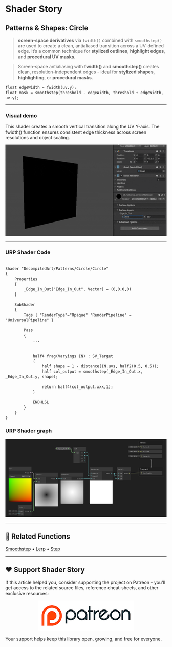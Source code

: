# Shader Story

## Patterns & Shapes: Circle

>  **screen-space derivatives** via `fwidth()` combined with `smoothstep()` are used to create a clean, antialiased transition across a UV-defined edge.
> It’s a common technique for **stylized outlines**, **highlight edges**, and **procedural UV masks**.

> Screen-space antialiasing with **fwidth()** and **smoothstep()** creates clean, resolution-independent edges - ideal for **stylized shapes**, **highlighting**, or **procedural masks**.



```hlsl
float edgeWidth = fwidth(uv.y);
float mask = smoothstep(threshold - edgeWidth, threshold + edgeWidth, uv.y);
```
---

### Visual demo
This shader creates a smooth vertical transition along the UV Y-axis. The fwidth() function ensures consistent edge thickness across screen resolutions and object scaling.

<p align="center">
<img src="https://github.com/DeGGeD/ShaderStory/blob/main/Resources/Images/Chapters/Patterns/DA_Patterns_Circle_Demo_01.gif" alt="Shader Story: Patterns - Circle" title="Shader Story: Patterns - Circle">
</p>

---
### URP Shader Code

```hlsl

Shader "DecompiledArt/Patterns/Circle/Circle"
{
    Properties
    {
        _Edge_In_Out("Edge_In_Out", Vector) = (0,0,0,0)
    }

    SubShader
    {
        Tags { "RenderType"="Opaque" "RenderPipeline" = "UniversalPipeline" }

        Pass
        {            
            ...
            

            half4 frag(Varyings IN) : SV_Target
            {
                half shape = 1 - distance(IN.uvs, half2(0.5, 0.5));
                half col_output = smoothstep(_Edge_In_Out.x, _Edge_In_Out.y, shape);

                return half4(col_output.xxx,1);
            }

            ENDHLSL
        }
    }
}

```

### URP Shader graph
<p align="center">
<img src="https://github.com/DeGGeD/ShaderStory/blob/main/Resources/Images/Chapters/Patterns/DA_Patterns_Circle_Graph_01.png" alt="Shader Story: Patterns - Circle" title="Shader Story: Patterns - Circle">
</p>

---

## 🔗 Related Functions

[Smoothstep](https://github.com/DeGGeD/ShaderStory/blob/main/Chapters/CommonFunctions/Smoothstep.md) • [Lerp](https://github.com/DeGGeD/ShaderStory/blob/main/Chapters/CommonFunctions/Lerp.md) • [Step](https://github.com/DeGGeD/ShaderStory/blob/main/Chapters/CommonFunctions/Step.md)

---

## ❤️ Support Shader Story

If this article helped you, consider supporting the project on Patreon - you'll get access to the related source files, reference cheat-sheets, and other exclusive resources:

<p align="center">
  <a href="https://www.patreon.com/decompiled_art" target="_blank">
    <img src="https://github.com/DeGGeD/ShaderStory/blob/main/Resources/Images/Github/ShaderStory_Github_Patreon.jpg" alt="DecompiledArt on Patreon">
  </a>
</p>

Your support helps keep this library open, growing, and free for everyone.
